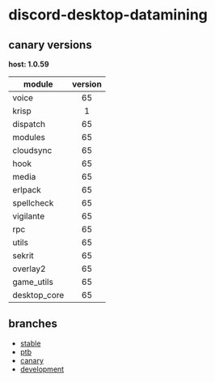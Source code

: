 # discord-desktop-datamining

## canary versions

**host: 1.0.59**

| module | version |
| ------ | :-----: |
| voice | 65 |
| krisp | 1 |
| dispatch | 65 |
| modules | 65 |
| cloudsync | 65 |
| hook | 65 |
| media | 65 |
| erlpack | 65 |
| spellcheck | 65 |
| vigilante | 65 |
| rpc | 65 |
| utils | 65 |
| sekrit | 65 |
| overlay2 | 65 |
| game_utils | 65 |
| desktop_core | 65 |

## branches

- [stable](https://github.com/OpenAsar/discord-desktop-datamining/tree/stable)
- [ptb](https://github.com/OpenAsar/discord-desktop-datamining/tree/ptb)
- [canary](https://github.com/OpenAsar/discord-desktop-datamining/tree/canary)
- [development](https://github.com/OpenAsar/discord-desktop-datamining/tree/development)